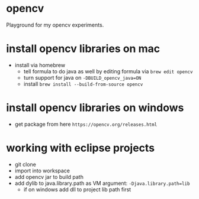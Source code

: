 # opencv
Playground for my opencv experiments.

# install opencv libraries on mac
- install via homebrew
  - tell formula to do java as well by editing formula via ```brew edit opencv```
  - turn support for java on ```-DBUILD_opencv_java=ON```
  - install ```brew install --build-from-source opencv```
  
# install opencv libraries on windows
- get package from here ```https://opencv.org/releases.html```
  
# working with eclipse projects
- git clone
- import into workspace
- add opencv jar to build path
- add dylib to java.library.path as VM argument: ```-Djava.library.path=lib```
  - if on windows add dll to project lib path first